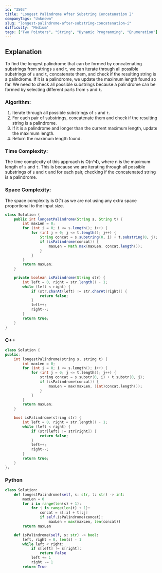 ```yaml
---
id: "3503"
title: "Longest Palindrome After Substring Concatenation I"
companyTags: "Unknown"
slug: "longest-palindrome-after-substring-concatenation-i"
difficulty: "Medium"
tags: ["Two Pointers", "String", "Dynamic Programming", "Enumeration"]
---
```


## Explanation
To find the longest palindrome that can be formed by concatenating substrings from strings `s` and `t`, we can iterate through all possible substrings of `s` and `t`, concatenate them, and check if the resulting string is a palindrome. If it is a palindrome, we update the maximum length found so far. We need to check all possible substrings because a palindrome can be formed by selecting different parts from `s` and `t`.

### Algorithm:
1. Iterate through all possible substrings of `s` and `t`.
2. For each pair of substrings, concatenate them and check if the resulting string is a palindrome.
3. If it is a palindrome and longer than the current maximum length, update the maximum length.
4. Return the maximum length found.

### Time Complexity:
The time complexity of this approach is O(n^4), where n is the maximum length of `s` and `t`. This is because we are iterating through all possible substrings of `s` and `t` and for each pair, checking if the concatenated string is a palindrome.

### Space Complexity:
The space complexity is O(1) as we are not using any extra space proportional to the input size.
```java
class Solution {
    public int longestPalindrome(String s, String t) {
        int maxLen = 0;
        for (int i = 0; i <= s.length(); i++) {
            for (int j = 0; j <= t.length(); j++) {
                String concat = s.substring(0, i) + t.substring(0, j);
                if (isPalindrome(concat)) {
                    maxLen = Math.max(maxLen, concat.length());
                }
            }
        }
        return maxLen;
    }

    private boolean isPalindrome(String str) {
        int left = 0, right = str.length() - 1;
        while (left < right) {
            if (str.charAt(left) != str.charAt(right)) {
                return false;
            }
            left++;
            right--;
        }
        return true;
    }
}
```

### C++
```cpp
class Solution {
public:
    int longestPalindrome(string s, string t) {
        int maxLen = 0;
        for (int i = 0; i <= s.length(); i++) {
            for (int j = 0; j <= t.length(); j++) {
                string concat = s.substr(0, i) + t.substr(0, j);
                if (isPalindrome(concat)) {
                    maxLen = max(maxLen, (int)concat.length());
                }
            }
        }
        return maxLen;
    }

    bool isPalindrome(string str) {
        int left = 0, right = str.length() - 1;
        while (left < right) {
            if (str[left] != str[right]) {
                return false;
            }
            left++;
            right--;
        }
        return true;
    }
};
```

### Python
```python
class Solution:
    def longestPalindrome(self, s: str, t: str) -> int:
        maxLen = 0
        for i in range(len(s) + 1):
            for j in range(len(t) + 1):
                concat = s[:i] + t[:j]
                if self.isPalindrome(concat):
                    maxLen = max(maxLen, len(concat))
        return maxLen

    def isPalindrome(self, s: str) -> bool:
        left, right = 0, len(s) - 1
        while left < right:
            if s[left] != s[right]:
                return False
            left += 1
            right -= 1
        return True
```
